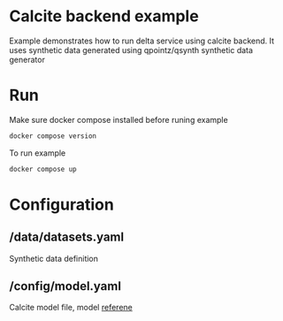 # Calcite backend example

Example demonstrates how to run delta service using calcite backend. It uses synthetic data generated using qpointz/qsynth synthetic data generator 

# Run 

Make sure docker compose installed before runing example 

```bash 
docker compose version
```
To run example 
```bash 
docker compose up 
```

# Configuration 

## /data/datasets.yaml
Synthetic data definition 

## /config/model.yaml
Calcite model file, model [referene](https://calcite.apache.org/docs/model.html)